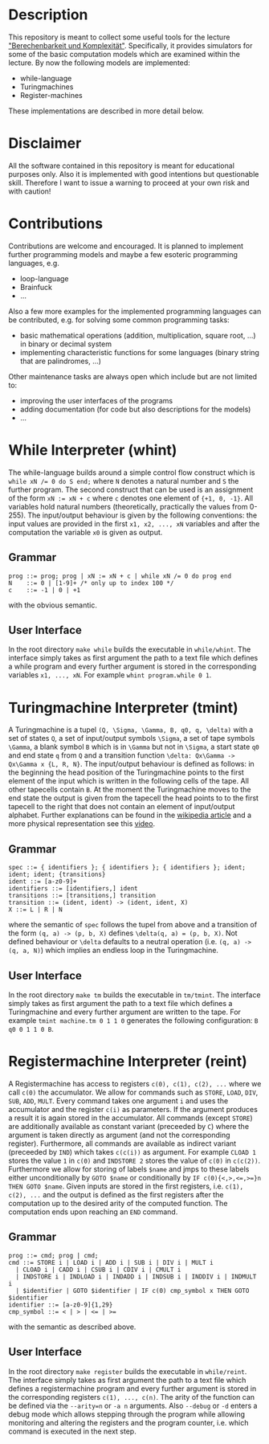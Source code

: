 # Description
This repository is meant to collect some useful tools for the lecture
["Berechenbarkeit und Komplexität"](https://algo.rwth-aachen.de/Lehre/WS1718/BuK.php).
Specifically, it provides simulators for some of the basic computation models
which are examined within the lecture. By now the following models are
implemented:
* while-language
* Turingmachines
* Register-machines

These implementations are described in more detail below.

# Disclaimer
All the software contained in this repository is meant for educational purposes
only. Also it is implemented with good intentions but questionable skill. Therefore
I want to issue a warning to proceed at your own risk and with caution!

# Contributions
Contributions are welcome and encouraged. It is planned to implement further
programming models and maybe a few esoteric programming languages, e.g.
* loop-language
* Brainfuck
* ...

Also a few more examples for the implemented programming languages can be
contributed, e.g. for solving some common programming tasks:
* basic mathematical operations (addition, multiplication, square root, ...) in
binary or decimal system
* implementing characteristic functions for some languages (binary string that
are palindromes, ...)

Other maintenance tasks are always open which include but are not limited to:
* improving the user interfaces of the programs
* adding documentation (for code but also descriptions for the models)
* ...

# While Interpreter (whint)
The while-language builds around a simple control flow construct which is
`while xN /= 0 do S end;` where `N` denotes a natural number and `S` the further
program. The second construct that can be used is an assignment of the form
`xN := xN + c` where `c` denotes one element of `{+1, 0, -1}`. All variables
hold natural numbers (theoretically, practically the values from 0-255). The
input/output behaviour is given by the following conventions: the input values
are provided in the first `x1, x2, ..., xN` variables and after the computation
the variable `x0` is given as output.

## Grammar
```
prog ::= prog; prog | xN := xN + c | while xN /= 0 do prog end
N    ::= 0 | [1-9]+ /* only up to index 100 */
c    ::= -1 | 0 | +1
```
with the obvious semantic.

## User Interface
In the root directory `make while` builds the executable in `while/whint`.
The interface simply takes as first argument the path to a text file which
defines a while program and every further argument is stored in the
corresponding variables `x1, ..., xN`. For example `whint program.while 0 1`.

# Turingmachine Interpreter (tmint)
A Turingmachine is a tupel `(Q, \Sigma, \Gamma, B, q0, q, \delta)` with a set
of states `Q`, a set of input/output symbols `\Sigma`, a set of tape symbols
`\Gamma`, a blank symbol `B` which is in `\Gamma` but not in `\Sigma`, a start
state `q0` and end state `q` from `Q` and a transition function
`\delta: Qx\Gamma -> Qx\Gamma x {L, R, N}`. The input/output behaviour is
defined as follows: in the beginning the head position of the Turingmachine
points to the first element of the input which is written in the following
cells of the tape. All other tapecells contain `B`. At the moment the
Turingmachine moves to the end state the output is given from the tapecell the
head points to to the first tapecell to the right that does not contain an
element of input/output alphabet. Further explanations can be found in the
[wikipedia article](https://en.wikipedia.org/wiki/Turing_machine) and a more
physical representation see this
[video](https://www.youtube.com/watch?v=E3keLeMwfHY).

## Grammar
```
spec ::= { identifiers }; { identifiers }; { identifiers }; ident; ident; ident; {transitions}
ident ::= [a-z0-9]+
identifiers ::= [identifiers,] ident
transitions ::= [transitions,] transition
transition ::= (ident, ident) -> (ident, ident, X)
X ::= L | R | N
```
where the semantic of `spec` follows the tupel from above and a transition of
the form `(q, a) -> (p, b, X)` defines `\delta(q, a) = (p, b, X)`.
Not defined behaviour or `\delta` defaults to a neutral operation (i.e.
`(q, a) -> (q, a, N)`) which implies an endless loop in the Turingmachine.

## User Interface
In the root directory `make tm` builds the executable in `tm/tmint`.
The interface simply takes as first argument the path to a text file which
defines a Turingmachine and every further argument are written to the tape.
For example `tmint machine.tm 0 1 1 0` generates the following configuration:
`B q0 0 1 1 0 B`.

# Registermachine Interpreter (reint)
A Registermachine has access to registers `c(0), c(1), c(2), ...` where we call
`c(0)` the accumulator. We allow for commands such as `STORE`, `LOAD`, `DIV`,
`SUB`, `ADD`, `MULT`. Every command takes one argument `i` and uses the
accumulator and the register `c(i)` as parameters. If the argument produces a
result it is again stored in the accumulator. All commands (except `STORE`) are
additionally available as constant variant (preceeded by `C`) where the
argument is taken directly as argument (and not the corresponding register).
Furthermore, all commands are available as indirect variant (preceeded by `IND`)
which takes `c(c(i))` as argument. For example `CLOAD 1` stores the value `1` in
`c(0)` and `INDSTORE 2` stores the value of `c(0)` in `c(c(2))`. Furthermore we
allow for storing of labels `$name` and jmps to these labels either
unconditionally by `GOTO $name` or conditionally by
`IF c(0){<,>,<=,>=}n THEN GOTO $name`. Given inputs are  stored in the first
registers, i.e. `c(1), c(2), ...` and the output is defined as the first
registers after the computation up to the desired arity of the computed function.
The computation ends upon reaching an `END` command.

## Grammar
```
prog ::= cmd; prog | cmd;
cmd ::= STORE i | LOAD i | ADD i | SUB i | DIV i | MULT i
  | CLOAD i | CADD i | CSUB i | CDIV i | CMULT i
  | INDSTORE i | INDLOAD i | INDADD i | INDSUB i | INDDIV i | INDMULT i
  | $identifier | GOTO $identifier | IF c(0) cmp_symbol x THEN GOTO $identifier
identifier ::= [a-z0-9]{1,29}
cmp_symbol ::= < | > | <= | >=
```
with the semantic as described above.

## User Interface
In the root directory `make register` builds the executable in `while/reint`.
The interface simply takes as first argument the path to a text file which
defines a registermachine program and every further argument is stored in the
corresponding registers `c(1), ..., c(n)`. The arity of the function can be
defined via the `--arity=n` or `-a n` arguments. Also `--debug` or `-d` enters
a debug mode which allows stepping through the program while allowing
monitoring and altering the registers and the program counter, i.e. which
command is executed in the next step.

